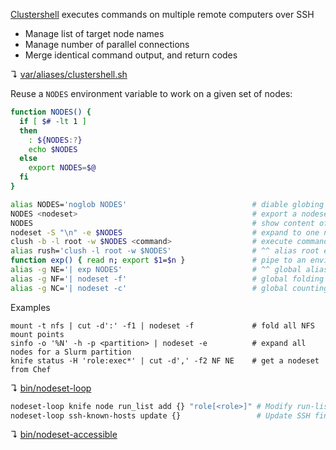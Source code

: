 [Clustershell](http://cea-hpc.github.com/clustershell/) executes commands on multiple remote computers over SSH

- Manage list of target node names
- Manage number of parallel connections
- Merge identical command output, and return codes

↴ [var/aliases/clustershell.sh](../var/aliases/clustershell.sh)

Reuse a `NODES` environment variable to work on a given set of nodes:

```bash
function NODES() {
  if [ $# -lt 1 ]
  then
    : ${NODES:?}
    echo $NODES
  else
    export NODES=$@
  fi
}
```

```bash
alias NODES='noglob NODES'                            # diable globing
NODES <nodeset>                                       # export a nodeset to the environment
NODES                                                 # show content of environment variable
nodeset -S "\n" -e $NODES                             # expand to one node per line
clush -b -l root -w $NODES <command>                  # execute command on a set of nodes
alias rush='clush -l root -w $NODES'                  # ^^ alias root exec with clush
function exp() { read n; export $1=$n }               # pipe to an environment variable
alias -g NE='| exp NODES'                             # ^^ global alias
alias -g NF='| nodeset -f'                            # global folding
alias -g NC='| nodeset -c'                            # global counting
```

Examples

```
mount -t nfs | cut -d':' -f1 | nodeset -f             # fold all NFS mount points 
sinfo -o '%N' -h -p <partition> | nodeset -e          # expand all nodes for a Slurm partition
knife status -H 'role:exec*' | cut -d',' -f2 NF NE    # get a nodeset from Chef
```

↴ [bin/nodeset-loop](../bin/nodeset-loop)

```bash
nodeset-loop knife node run_list add {} "role[<role>]" # Modify run-list of a nodeset in Chef 
nodeset-loop ssh-known-hosts update {}                 # Update SSH fingerprints of ndoeset
```
↴ [bin/nodeset-accessible](../bin/nodeset-accessible)



